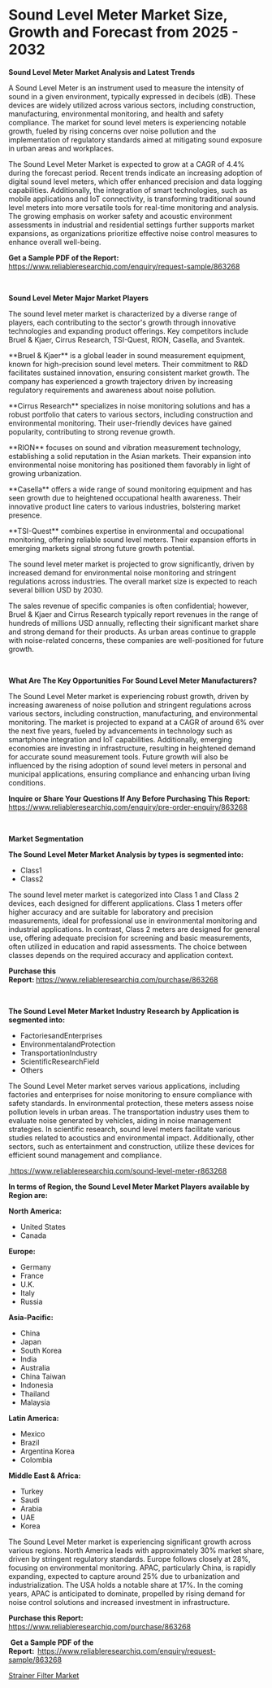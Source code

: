 <p><h1>Sound Level Meter Market Size, Growth and Forecast from 2025 - 2032</h1></p><p><strong>Sound Level Meter Market Analysis and Latest Trends</strong></p>
<p><p>A Sound Level Meter is an instrument used to measure the intensity of sound in a given environment, typically expressed in decibels (dB). These devices are widely utilized across various sectors, including construction, manufacturing, environmental monitoring, and health and safety compliance. The market for sound level meters is experiencing notable growth, fueled by rising concerns over noise pollution and the implementation of regulatory standards aimed at mitigating sound exposure in urban areas and workplaces. </p><p>The Sound Level Meter Market is expected to grow at a CAGR of 4.4% during the forecast period. Recent trends indicate an increasing adoption of digital sound level meters, which offer enhanced precision and data logging capabilities. Additionally, the integration of smart technologies, such as mobile applications and IoT connectivity, is transforming traditional sound level meters into more versatile tools for real-time monitoring and analysis. The growing emphasis on worker safety and acoustic environment assessments in industrial and residential settings further supports market expansions, as organizations prioritize effective noise control measures to enhance overall well-being.</p></p>
<p><strong>Get a Sample PDF of the Report:&nbsp;</strong> <a href="https://www.reliableresearchiq.com/enquiry/request-sample/863268?utm_campaign=3046&utm_medium=2&utm_source=Github&utm_content=ia&utm_term=08042025&utm_id=sound-level-meter">https://www.reliableresearchiq.com/enquiry/request-sample/863268</a></p>
<p>&nbsp;</p>
<p><strong>Sound Level Meter Major Market Players</strong></p>
<p><p>The sound level meter market is characterized by a diverse range of players, each contributing to the sector's growth through innovative technologies and expanding product offerings. Key competitors include Bruel & Kjaer, Cirrus Research, TSI-Quest, RION, Casella, and Svantek.</p><p>**Bruel & Kjaer** is a global leader in sound measurement equipment, known for high-precision sound level meters. Their commitment to R&D facilitates sustained innovation, ensuring consistent market growth. The company has experienced a growth trajectory driven by increasing regulatory requirements and awareness about noise pollution.</p><p>**Cirrus Research** specializes in noise monitoring solutions and has a robust portfolio that caters to various sectors, including construction and environmental monitoring. Their user-friendly devices have gained popularity, contributing to strong revenue growth.</p><p>**RION** focuses on sound and vibration measurement technology, establishing a solid reputation in the Asian markets. Their expansion into environmental noise monitoring has positioned them favorably in light of growing urbanization.</p><p>**Casella** offers a wide range of sound monitoring equipment and has seen growth due to heightened occupational health awareness. Their innovative product line caters to various industries, bolstering market presence.</p><p>**TSI-Quest** combines expertise in environmental and occupational monitoring, offering reliable sound level meters. Their expansion efforts in emerging markets signal strong future growth potential.</p><p>The sound level meter market is projected to grow significantly, driven by increased demand for environmental noise monitoring and stringent regulations across industries. The overall market size is expected to reach several billion USD by 2030.</p><p>The sales revenue of specific companies is often confidential; however, Bruel & Kjaer and Cirrus Research typically report revenues in the range of hundreds of millions USD annually, reflecting their significant market share and strong demand for their products. As urban areas continue to grapple with noise-related concerns, these companies are well-positioned for future growth.</p></p>
<p>&nbsp;</p>
<p><strong>What Are The Key Opportunities For Sound Level Meter Manufacturers?</strong></p>
<p><p>The Sound Level Meter market is experiencing robust growth, driven by increasing awareness of noise pollution and stringent regulations across various sectors, including construction, manufacturing, and environmental monitoring. The market is projected to expand at a CAGR of around 6% over the next five years, fueled by advancements in technology such as smartphone integration and IoT capabilities. Additionally, emerging economies are investing in infrastructure, resulting in heightened demand for accurate sound measurement tools. Future growth will also be influenced by the rising adoption of sound level meters in personal and municipal applications, ensuring compliance and enhancing urban living conditions.</p></p>
<p><strong>Inquire or Share Your Questions If Any Before Purchasing This Report:</strong> <a href="https://www.reliableresearchiq.com/enquiry/pre-order-enquiry/863268?utm_campaign=3046&utm_medium=2&utm_source=Github&utm_content=ia&utm_term=08042025&utm_id=sound-level-meter">https://www.reliableresearchiq.com/enquiry/pre-order-enquiry/863268</a></p>
<p>&nbsp;</p>
<p><strong>Market Segmentation</strong></p>
<p><strong>The Sound Level Meter Market Analysis by types is segmented into:</strong></p>
<p><ul><li>Class1</li><li>Class2</li></ul></p>
<p><p>The sound level meter market is categorized into Class 1 and Class 2 devices, each designed for different applications. Class 1 meters offer higher accuracy and are suitable for laboratory and precision measurements, ideal for professional use in environmental monitoring and industrial applications. In contrast, Class 2 meters are designed for general use, offering adequate precision for screening and basic measurements, often utilized in education and rapid assessments. The choice between classes depends on the required accuracy and application context.</p></p>
<p><strong>Purchase this Report:&nbsp;</strong><a href="https://www.reliableresearchiq.com/purchase/863268?utm_campaign=3046&utm_medium=2&utm_source=Github&utm_content=ia&utm_term=08042025&utm_id=sound-level-meter">https://www.reliableresearchiq.com/purchase/863268</a></p>
<p>&nbsp;</p>
<p><strong>The Sound Level Meter Market Industry Research by Application is segmented into:</strong></p>
<p><ul><li>FactoriesandEnterprises</li><li>EnvironmentalandProtection</li><li>TransportationIndustry</li><li>ScientificResearchField</li><li>Others</li></ul></p>
<p><p>The Sound Level Meter market serves various applications, including factories and enterprises for noise monitoring to ensure compliance with safety standards. In environmental protection, these meters assess noise pollution levels in urban areas. The transportation industry uses them to evaluate noise generated by vehicles, aiding in noise management strategies. In scientific research, sound level meters facilitate various studies related to acoustics and environmental impact. Additionally, other sectors, such as entertainment and construction, utilize these devices for efficient sound management and compliance.</p></p>
<p><a href="https://www.reliableresearchiq.com/sound-level-meter-r863268?utm_campaign=3046&utm_medium=2&utm_source=Github&utm_content=ia&utm_term=08042025&utm_id=sound-level-meter">&nbsp;https://www.reliableresearchiq.com/sound-level-meter-r863268</a></p>
<p><strong>In terms of Region, the Sound Level Meter Market Players available by Region are:</strong></p>
<p>
    <p> <strong> North America: </strong>
        <ul>
            <li>United States</li>
            <li>Canada</li>
        </ul>
        </p> 
    <p> <strong> Europe: </strong>
        <ul>
            <li>Germany</li>
            <li>France</li>
            <li>U.K.</li>
            <li>Italy</li>
            <li>Russia</li>
        </ul>
        </p> 
    <p> <strong> Asia-Pacific: </strong>
        <ul>
            <li>China</li>
            <li>Japan</li>
            <li>South Korea</li>
            <li>India</li>
            <li>Australia</li>
            <li>China Taiwan</li>
            <li>Indonesia</li>
            <li>Thailand</li>
            <li>Malaysia</li>
        </ul>
        </p> 
    <p> <strong> Latin America: </strong>
        <ul>
            <li>Mexico</li>
            <li>Brazil</li>
            <li>Argentina Korea</li>
            <li>Colombia</li>
        </ul>
        </p> 
    <p> <strong> Middle East & Africa: </strong>
        <ul>
            <li>Turkey</li>
            <li>Saudi</li>
            <li>Arabia</li>
            <li>UAE</li>
            <li>Korea</li>
        </ul>
    </p>
    </p>
<p><p>The Sound Level Meter market is experiencing significant growth across various regions. North America leads with approximately 30% market share, driven by stringent regulatory standards. Europe follows closely at 28%, focusing on environmental monitoring. APAC, particularly China, is rapidly expanding, expected to capture around 25% due to urbanization and industrialization. The USA holds a notable share at 17%. In the coming years, APAC is anticipated to dominate, propelled by rising demand for noise control solutions and increased investment in infrastructure.</p></p>
<p><strong>Purchase this Report: </strong><a href="https://www.reliableresearchiq.com/purchase/863268?utm_campaign=3046&utm_medium=2&utm_source=Github&utm_content=ia&utm_term=08042025&utm_id=sound-level-meter">https://www.reliableresearchiq.com/purchase/863268</a></p>
<p>&nbsp;<strong>Get a Sample PDF of the Report:&nbsp;&nbsp;</strong><a href="https://www.reliableresearchiq.com/enquiry/request-sample/863268?utm_campaign=3046&utm_medium=2&utm_source=Github&utm_content=ia&utm_term=08042025&utm_id=sound-level-meter">https://www.reliableresearchiq.com/enquiry/request-sample/863268</a></p>
<p><strong></strong></p>
<p><p><a href="https://github.com/berbelsagwan/Market-Research-Report-List-1/blob/main/strainer-filter-market.md?utm_campaign=3046&utm_medium=2&utm_source=Github&utm_content=ia&utm_term=08042025&utm_id=sound-level-meter">Strainer Filter Market</a></p></p>